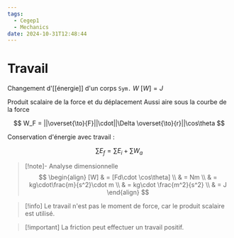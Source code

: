```yaml
---
tags:
  - Cegep1
  - Mechanics
date: 2024-10-31T12:48:44
---
```


# Travail

Changement d'[[énergie]] d'un corps
`Sym.` $W$
$[W] = J$

Produit scalaire de la force et du déplacement
Aussi aire sous la courbe de la force

$$
W_F = ||\overset{\to}{F}||\cdot||\Delta \overset{\to}{r}||\cos\theta
$$

Conservation d'énergie avec travail :

$$
\sum E_f = \sum E_i + \sum W_a
$$

> [!note]- Analyse dimensionnelle
> $$
> \begin{align}
> [W] & = [Fd\cdot \cos\theta] \\
>  & = Nm \\
>  & = kg\cdot\frac{m}{s^2}\cdot m \\
>  & = kg\cdot \frac{m^2}{s^2} \\
>  & = J
> \end{align}
> $$

> [!info] Le travail n'est pas le moment de force, car le produit scalaire est utilisé.

> [!important] La friction peut effectuer un travail positif.